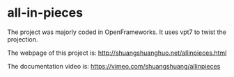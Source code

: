 # all-in-pieces

The project was majorly coded in OpenFrameworks. It uses vpt7 to twist the projection.

The webpage of this project is: http://shuangshuanghuo.net/allinpieces.html

The documentation video is: https://vimeo.com/shuangshuang/allinpieces
